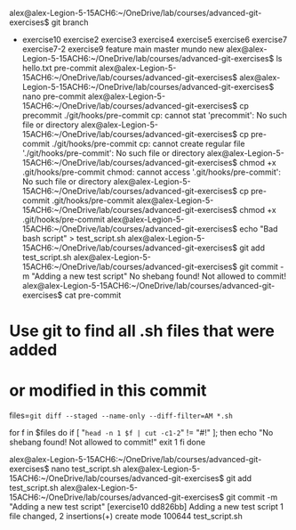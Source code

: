 alex@alex-Legion-5-15ACH6:~/OneDrive/lab/courses/advanced-git-exercises$ git branch
* exercise10
  exercise2
  exercise3
  exercise4
  exercise5
  exercise6
  exercise7
  exercise7-2
  exercise9
  feature
  main
  master
  mundo
  new
alex@alex-Legion-5-15ACH6:~/OneDrive/lab/courses/advanced-git-exercises$ ls
hello.txt  pre-commit
alex@alex-Legion-5-15ACH6:~/OneDrive/lab/courses/advanced-git-exercises$ 
alex@alex-Legion-5-15ACH6:~/OneDrive/lab/courses/advanced-git-exercises$ nano pre-commit
alex@alex-Legion-5-15ACH6:~/OneDrive/lab/courses/advanced-git-exercises$ cp precommit ./git/hooks/pre-commit
cp: cannot stat 'precommit': No such file or directory
alex@alex-Legion-5-15ACH6:~/OneDrive/lab/courses/advanced-git-exercises$ cp pre-commit ./git/hooks/pre-commit
cp: cannot create regular file './git/hooks/pre-commit': No such file or directory
alex@alex-Legion-5-15ACH6:~/OneDrive/lab/courses/advanced-git-exercises$ chmod +x .git/hooks/pre-commit
chmod: cannot access '.git/hooks/pre-commit': No such file or directory
alex@alex-Legion-5-15ACH6:~/OneDrive/lab/courses/advanced-git-exercises$ cp pre-commit .git/hooks/pre-commit
alex@alex-Legion-5-15ACH6:~/OneDrive/lab/courses/advanced-git-exercises$ chmod +x .git/hooks/pre-commit
alex@alex-Legion-5-15ACH6:~/OneDrive/lab/courses/advanced-git-exercises$ echo "Bad bash script" > test_script.sh
alex@alex-Legion-5-15ACH6:~/OneDrive/lab/courses/advanced-git-exercises$ git add test_script.sh
alex@alex-Legion-5-15ACH6:~/OneDrive/lab/courses/advanced-git-exercises$ git commit -m "Adding a new test script"
No shebang found! Not allowed to commit!
alex@alex-Legion-5-15ACH6:~/OneDrive/lab/courses/advanced-git-exercises$ cat pre-commit
# Use git to find all .sh files that were added
# or modified in this commit

files=`git diff --staged --name-only --diff-filter=AM *.sh`

for f in $files
do
	if [ "`head -n 1 $f | cut -c1-2`" != "#!" ]; then
		echo "No shebang found! Not allowed to commit!"
		exit 1
	fi
done

alex@alex-Legion-5-15ACH6:~/OneDrive/lab/courses/advanced-git-exercises$ nano test_script.sh
alex@alex-Legion-5-15ACH6:~/OneDrive/lab/courses/advanced-git-exercises$ git add test_script.sh
alex@alex-Legion-5-15ACH6:~/OneDrive/lab/courses/advanced-git-exercises$ git commit -m "Adding a new test script"
[exercise10 dd826bb] Adding a new test script
 1 file changed, 2 insertions(+)
 create mode 100644 test_script.sh

